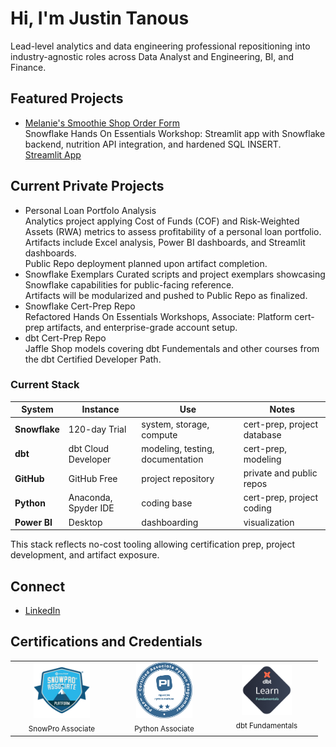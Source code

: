 # Hi, I'm Justin Tanous

Lead-level analytics and data engineering professional repositioning into industry-agnostic roles across Data Analyst and Engineering, BI, and Finance.

## Featured Projects
- [Melanie's Smoothie Shop Order Form](https://github.com/jstanous/melanies_smoothies)  
  Snowflake Hands On Essentials Workshop: Streamlit app with Snowflake backend, nutrition API integration, and hardened SQL INSERT.  
  [Streamlit App](https://melaniessmoothies-jstanous.streamlit.app/)

## Current Private Projects
- Personal Loan Portfolo Analysis  
  Analytics project applying Cost of Funds (COF) and Risk-Weighted Assets (RWA) metrics to assess profitability of a personal loan portfolio.  
  Artifacts include Excel analysis, Power BI dashboards, and Streamlit dashboards.  
  Public Repo deployment planned upon artifact completion.  
- Snowflake Exemplars
  Curated scripts and project exemplars showcasing Snowflake capabilities for public-facing reference.  
  Artifacts will be modularized and pushed to Public Repo as finalized.  
- Snowflake Cert-Prep Repo  
  Refactored Hands On Essentials Workshops, Associate: Platform cert-prep artifacts, and enterprise-grade account setup.
- dbt Cert-Prep Repo  
  Jaffle Shop models covering dbt Fundementals and other courses from the dbt Certified Developer Path.

### Current Stack
| System        | Instance             | Use                              | Notes                       |
|---------------|----------------------|----------------------------------|-----------------------------|
| **Snowflake** | 120-day Trial        | system, storage, compute         | cert-prep, project database |
| **dbt**       | dbt Cloud Developer  | modeling, testing, documentation | cert-prep, modeling         |
| **GitHub**    | GitHub Free          | project repository               | private and public repos    |
| **Python**    | Anaconda, Spyder IDE | coding base                      | cert-prep, project coding   |
| **Power BI**  | Desktop              | dashboarding                     | visualization               |

This stack reflects no-cost tooling allowing certification prep, project development, and artifact exposure.


## Connect
- [LinkedIn](https://www.linkedin.com/in/justintanous/)  

## Certifications and Credentials
<table>
  <tr>
    <td align="center" width="150">
      <a href="https://achieve.snowflake.com/e3deeb21-045c-4415-b71b-fea2fda1e644">
        <img src="https://raw.githubusercontent.com/jstanous/jstanous/main/badges/Snowflake%20Badge%20-%20Associate%20Platform.png" width="90" alt="SnowPro Associate: Platform">
      </a>
      <br><sub>SnowPro Associate</sub>
    </td>
    <td align="center" width="150">
      <a href="https://verify.openedg.org/?id=TDrA.oXVw.eNSr">
        <img src="https://raw.githubusercontent.com/jstanous/jstanous/main/badges/Badge-OpenEDG-PCAP-20250626.png" width="90" alt="PCAP">
      </a>
      <br><sub>Python Associate</sub>
    </td>
    <td align="center" width="150">
      <a href="https://credentials.getdbt.com/ca0c7215-2b8b-45aa-bb51-a808b65eab57">
        <img src="https://raw.githubusercontent.com/jstanous/jstanous/main/badges/Badge-dbt%20Labs-dbt%20Fundamentals-20250918.png" width="80" alt="dbt Fundamentals">
      </a>
      <br><sub>dbt Fundamentals</sub>
    </td>
  </tr>
</table>

<!--
**jstanous/jstanous** is a ✨ _special_ ✨ repository because its `README.md` (this file) appears on your GitHub profile.



Here are some ideas to get you started:

- 🔭 I’m currently working on ...
- 🌱 I’m currently learning ...
- 👯 I’m looking to collaborate on ...
- 🤔 I’m looking for help with ...
- 💬 Ask me about ...
- 📫 How to reach me: ...
- 😄 Pronouns: ...
- ⚡ Fun fact: ...
-->
